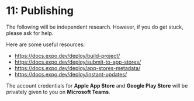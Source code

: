 # 11: Publishing

The following will be independent research. However, if you do get stuck, please ask for help.

Here are some useful resources:

* https://docs.expo.dev/deploy/build-project/
* https://docs.expo.dev/deploy/submit-to-app-stores/
* https://docs.expo.dev/deploy/app-stores-metadata/
* https://docs.expo.dev/deploy/instant-updates/

The account credentials for **Apple App Store** and **Google Play Store** will be privately given to you on **Microsoft Teams**.